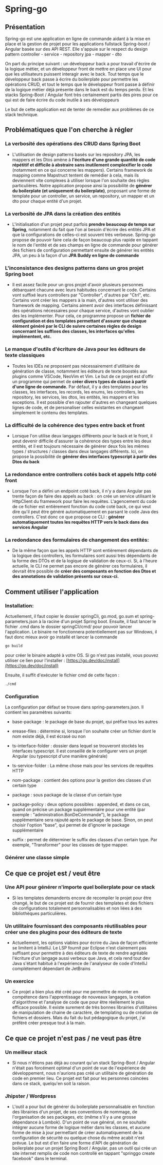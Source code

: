 # Spring-go

## Présentation

Spring-go est une application en ligne de commande aidant à la mise en place et la gestion de projet pour les applications fullstack Spring-boot / Angular basée sur des API REST. Elle s'appuie sur le respect du design pattern controller - service - repository jpa - mapper - dto

  On part du principe suivant : un développeur back a pour travail d'écrire de la logique métier, et un développeur front de mettre en place une UI pour que les utilisateurs puissent interagir avec le back. Tout temps que le développeur back passe à écrire du boilerplate pour permettre les opérations CRUD, et tout le temps que le développeur front passe à définir de la logique métier déjà présente dans le back est du temps perdu. Et les stacks Spring-Boot / Angular font très certainement partis des pires pour ce qui est de faire écrire du code inutile à ses développeurs

Le but de cette application est de tenter de remedier aux problèmes de ce stack technique.

## Problématiques que l'on cherche à régler

### La verbosité des opérations des CRUD dans Spring Boot
 * L'utilisation de design patterns basés sur les repository JPA, les mappers et les Dtos amène à **l'écriture d'une grande quantité de code répétitif et difficile à abstraire sans inutilement complexifier le code** (notamment en ce qui concerne les mappers). Certains framework de mapping comme Mapstruct tentent de remédier à cela, mais ils deviennent vite complexes à utiliser lorsque l'on souhaite des règles particulières. Notre application propose ainsi la possibilité de **générer du boilerplate (et uniquement du boilerplate)**, proposant une forme de template pour un controller, un service, un repository, un mapper et un dto pour chaque entité d'un projet.

### La verbosité de JPA dans la création des entités
 * L'initialisation d'un projet peut parfois **prendre beaucoup de temps sur Spring**, notamment du fait que l'on ai besoin d'écrire des entités JPA et que la configurations de celles-ci est souvent très verbeuse. Spring-go propose de pouvoir faire cela de façon beaucoup plus rapide en tappant le nom de l'entité et de ses champs en ligne de commande pour générer des fichiers de configuration permettant ensuite de générer les entités JPA, un peu à la façon d'un **JPA Buddy en ligne de commande**

### L'inconsistance des designs patterns dans un gros projet Spring boot
 * Il est assez facile pour un gros projet d'avoir plusieurs personnes débarquant chacune avec leurs habitudes concernant le code. Certains vont suffixé leurs controllers par "Controller", d'autres par "Ctrl", etc. Certains vont créer les mappers à la main, d'autres vont utiliser des framework de mapping. Certains aiment avoir des interfaces définissant des opérations nécessaires pour chaque service, d'autres vont oublier des les implémenter. Pour cela, ce programme propose un **fichier de configuration et des templates permettant d'assurer que chaque élément généré par le CLI de suivre certaines règles de design concernant les suffixes des classes, les interfaces qu'elles implémentent, etc.**

### Le manque d'outils d'écriture de Java pour les éditeurs de texte classiques
 * Toutes les IDEs ne proposent pas nécessairement d'utilitaire de génération de classe, notamment les éditeurs de texte boostés aux plugins comme VSCode, NeoVim et Vim. Le but de ce projet est d'offir un programme qui permet de **créer divers types de classe à partir d'une ligne de commande.**
  Par défaut, il y a des templates pour les classes, les interfaces, les records, les enums, les controllers, les repository, les services, les dtos, les entités, les mappers et les exceptions. Il est possible d'en rajouter d'autres en changeant quelques lignes de code, et de personaliser celles existantes en changeant simplement le contenu des templates.

### La difficulté de la cohérence des types entre back et front

 * Lorsque l'on utilise deux langages différents pour le back et le front, il peut devenir difficile d'assurer la cohérence des types entre les deux entités, et il est toujours nécessaire de générer deux fois les mêmes types / structures / classes dans deux langages différents. Ici, on propose la possibilité de **générer des interfaces typescript à partir des Dtos du back**

 ### La redondance entre controllers cotés back et appels http coté front

 * Lorsque l'on a défini un endpoint coté back, il n'y a dans Angular pas trente façon de faire des appels au back : on crée un service utilisant le HttpClient du framework pour faire les requêtes. L'agencement du code de ce fichier est entièrement fonction du code coté back, ce qui veut dire qu'il peut être généré automatiquement en parsant le code Java des controllers. C'est donc ce que propose ce CLI : **générer automatiquement toutes les requêtes HTTP vers le back dans des services Angular**
 
 ### La redondance des formulaires de changement des entités:

 * De la même façon que les appels HTTP sont entièrement dépendants de la logique des controllers, les formulaires sont aussi très dépendants de la forme des DTOs et de la logique de validation de ceux-ci. Si, à l'heure actuelle, le CLI ne permet pas encore de générer ces formulaires, il devrait être possible de **créer des composants en fonction des Dtos et des annotations de validation présents sur ceux-ci.**

## Comment utiliser l'application

### Installation:

Actuellement, il faut copier le dossier springCli, go.mod, go.sum et spring-parameters.json à la racine d'un projet Spring boot. Ensuite, il faut lancer le fichier .cmd dans le dossier springCli/cmd/ pour pouvoir lancer l'application. Le binaire ne fonctionnera potentiellement pas sur Windows, il faut donc mieux avoir go installé et lancer la commande
```bash
go build
```
pour créer le binaire adapté à votre OS.
Si go n'est pas installé, vous pouvez utiliser ce lien pour l'installer :
[https://go.dev/doc/install](https://go.dev/doc/install)

Ensuite, il suffit d'exécuter le fichier cmd de cette façon : 

```bash
./cmd
```

### Configuration
La configuration par défaut se trouve dans spring-parameters.json.
Il contient les paramètres suivants:
*  base-package : le package de base du projet, qui préfixe tous les autres

* erease-files : détermine si, lorsque l'on souhaite créer un fichier dont le nom existe déjà, il est écrasé ou non

* ts-interface-folder : dossier dans lequel se trouveront stockés les interfaces typescript. Il est conseillé de le configurer vers un projet Angular (ou typescript d'une manière générale)

* ts-service-folder :  La même chose mais pour les services de requêtes HTTP

* nom-package : contient des options pour la gestion des classes d'un certain type

* package : sous package de la classe d'un certain type

* package-policy : deux options possibles : appended, et dans ce cas, quand on précise un package supplémentaire pour une entité (par exemple : "administration.BonDeCommande"), le package supplémentaire sera rajouté après le package de base.
Sinon, on peut choisir l'option "base", qui permet de d'ignorer le package supplémentaire

* suffix : permet de déterminer le suffix des classes d'un certain type. Par exemple, "Transformer" pour les classes de type mapper.

### Générer une classe simple



 ## Ce que ce projet est / veut être

 ### Une API pour générer n'importe quel boilerplate pour ce stack

  * Si les templates demandents encore de recompiler le projet pour être changé, le but de ce projet est de fournir des templates et des fichiers de configurations totalement personnalisables et non liées à des bibliothèques particulières.

### Un utilitaire fournissant des composants réutilisables pour créer une des plugins pour des éditeurs de texte

 * Actuellement, les options viables pour écrire du Java de façon efficiente se limitent à IntelliJ. Le  LSP fournit par Eclipse n'est clairement pas suffisant pour permettre à des éditeurs de texte de rendre agréable l'écriture d'un langage aussi verbeux que Java, et cela rend tout dev Java s'étant habitué à l'expérience de l'analyseur de code d'IntelliJ complétement dépendant de JetBrains
 
### Un exercice
* Ce projet a bien plus été créé pour me permettre de monter en compétence dans l'apprentissage de nouveaux langages, la création d'algorithme et l'analyse de code que pour être réellement le plus efficace possible. Il existe surement de très bonnes librairies d'utilitaires de manipulation de chaine de caractère, de templating ou de création de fichiers et dossiers. Mais du fait du but pédagogique du projet, j'ai préféré créer presque tout à la main.
 
 ## Ce que ce projet n'est pas / ne veut pas être

 ### Un meilleur stack
  * Si nous n'étions pas déjà au courant qu'un stack Spring-Boot / Angular n'était pas forcément optimal d'un point de vue de l'expérience de développement, nous n'aurions pas créé un utilitaire de génération de code en premier lieu. Ce projet est fait pour les personnes coincées dans ce stack, quelqu'en soit la raison.

### Jhipster / Wordpress
 * L'outil a pour but de générer du boilerplate personnalisable en fonction des librairies d'un projet, de ses conventions de nommage, de l'organisation de ses packages, etc (même s'il y a une grosse dépendance à Lombok). D'un point de vue général, on ne souhaite intégrer aucune forme de logique métier dans les classes, et aucune forme de mise à jour permettant de créer automatiquement de la configuration de sécurité ou quelque chose du même acabit n'est prévue. Le but est d'en faire une forme d'API de génération de boilerplate pour un projet Spring Boot / Angular, pas un outil qui crée un site internet remplis de code non controllé en tappant "springgo create facebook" dans le terminal.

